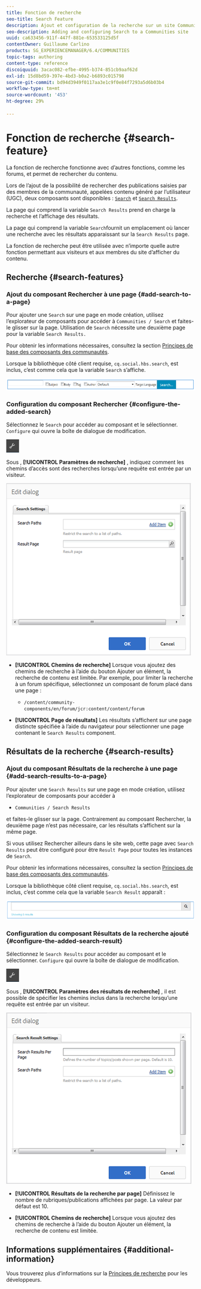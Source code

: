 ```yaml
---
title: Fonction de recherche
seo-title: Search Feature
description: Ajout et configuration de la recherche sur un site Communities
seo-description: Adding and configuring Search to a Communities site
uuid: ca633456-911f-447f-881e-653533125d5f
contentOwner: Guillaume Carlino
products: SG_EXPERIENCEMANAGER/6.4/COMMUNITIES
topic-tags: authoring
content-type: reference
discoiquuid: 3acac082-efbe-4995-b374-851cb9aaf62d
exl-id: 15d8bd59-397e-4bd3-b0a2-b6893c015798
source-git-commit: bd94d3949f0117aa3e1c9f0e84f7293a5d6b03b4
workflow-type: tm+mt
source-wordcount: '453'
ht-degree: 29%

---
```


# Fonction de recherche {#search-feature}

La fonction de recherche fonctionne avec d’autres fonctions, comme les forums, et permet de rechercher du contenu.

Lors de l’ajout de la possibilité de rechercher des publications saisies par des membres de la communauté, appelées contenu généré par l’utilisateur (UGC), deux composants sont disponibles : [ `Search`](#search-features) et [ `Search Results`](#search-results).

La page qui comprend la variable `Search Results` prend en charge la recherche et l’affichage des résultats.

La page qui comprend la variable `Search`fournit un emplacement où lancer une recherche avec les résultats apparaissant sur la `Search Results` page.

La fonction de recherche peut être utilisée avec n’importe quelle autre fonction permettant aux visiteurs et aux membres du site d’afficher du contenu.

## Recherche {#search-features}

### Ajout du composant Rechercher à une page {#add-search-to-a-page}

Pour ajouter une `Search` sur une page en mode création, utilisez l’explorateur de composants pour accéder à `Communities / Search` et faites-le glisser sur la page. Utilisation de `Search` nécessite une deuxième page pour la variable `Search Results.`

Pour obtenir les informations nécessaires, consultez la section [Principes de base des composants des communautés](basics.md).

Lorsque la bibliothèque côté client requise, `cq.social.hbs.search`, est inclus, c’est comme cela que la variable `Search` s’affiche.

![chlimage_1-373](assets/chlimage_1-373.png)

### Configuration du composant Rechercher {#configure-the-added-search}

Sélectionnez le `Search` pour accéder au composant et le sélectionner. `Configure` qui ouvre la boîte de dialogue de modification.

![chlimage_1-374](assets/chlimage_1-374.png)

Sous , **[!UICONTROL Paramètres de recherche]** , indiquez comment les chemins d’accès sont des recherches lorsqu’une requête est entrée par un visiteur.

![chlimage_1-375](assets/chlimage_1-375.png)

* **[!UICONTROL Chemins de recherche]** Lorsque vous ajoutez des chemins de recherche à l’aide du bouton Ajouter un élément, la recherche de contenu est limitée. Par exemple, pour limiter la recherche à un forum spécifique, sélectionnez un composant de forum placé dans une page :

   * `/content/community-components/en/forum/jcr:content/content/forum`

* **[!UICONTROL Page de résultats]**
Les résultats s’affichent sur une page distincte spécifiée à l’aide du navigateur pour sélectionner une page contenant le 
`Search Results` component.

## Résultats de la recherche {#search-results}

### Ajout du composant Résultats de la recherche à une page {#add-search-results-to-a-page}

Pour ajouter une `Search Results` sur une page en mode création, utilisez l’explorateur de composants pour accéder à

* `Communities / Search Results`

et faites-le glisser sur la page. Contrairement au composant Rechercher, la deuxième page n’est pas nécessaire, car les résultats s’affichent sur la même page.

Si vous utilisez Rechercher ailleurs dans le site web, cette page avec `Search Results` peut être configuré pour être `Result Page` pour toutes les instances de `Search`.

Pour obtenir les informations nécessaires, consultez la section [Principes de base des composants des communautés](basics.md).

Lorsque la bibliothèque côté client requise, `cq.social.hbs.search`, est inclus, c’est comme cela que la variable `Search Result` apparaît :

![chlimage_1-376](assets/chlimage_1-376.png)

### Configuration du composant Résultats de la recherche ajouté {#configure-the-added-search-result}

Sélectionnez le `Search Results` pour accéder au composant et le sélectionner. `Configure` qui ouvre la boîte de dialogue de modification.

![chlimage_1-377](assets/chlimage_1-377.png)

Sous , **[!UICONTROL Paramètres des résultats de recherche]** , il est possible de spécifier les chemins inclus dans la recherche lorsqu’une requête est entrée par un visiteur.

![chlimage_1-378](assets/chlimage_1-378.png)

* **[!UICONTROL Résultats de la recherche par page]**
Définissez le nombre de rubriques/publications affichées par page. La valeur par défaut est 10.

* **[!UICONTROL Chemins de recherche]** Lorsque vous ajoutez des chemins de recherche à l’aide du bouton Ajouter un élément, la recherche de contenu est limitée.

## Informations supplémentaires {#additional-information}

Vous trouverez plus d’informations sur la [Principes de recherche](search-implementation.md) pour les développeurs.
